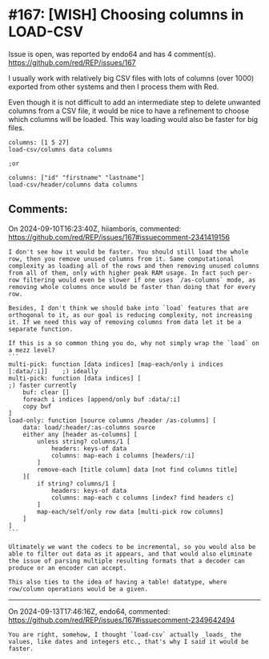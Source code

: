 
#167: [WISH] Choosing columns in LOAD-CSV
================================================================================
Issue is open, was reported by endo64 and has 4 comment(s).
<https://github.com/red/REP/issues/167>

I usually work with relatively big CSV files with lots of columns (over 1000) exported from other systems and then I process them with Red.

Even though it is not difficult to add an intermediate step to delete unwanted columns from a CSV file, it would be nice to have a refinement to choose which columns will be loaded. This way loading would also be faster for big files.

```red
columns: [1 5 27]
load-csv/columns data columns

;or

columns: ["id" "firstname" "lastname"]
load-csv/header/columns data columns
```



Comments:
--------------------------------------------------------------------------------

On 2024-09-10T16:23:40Z, hiiamboris, commented:
<https://github.com/red/REP/issues/167#issuecomment-2341419156>

    I don't see how it would be faster. You should still load the whole row, then you remove unused columns from it. Same computational complexity as loading all of the rows and then removing unused columns from all of them, only with higher peak RAM usage. In fact such per-row filtering would even be slower if one uses `/as-columns` mode, as removing whole columns once would be faster than doing that for every row.
    
    Besides, I don't think we should bake into `load` features that are orthogonal to it, as our goal is reducing complexity, not increasing it. If we need this way of removing columns from data let it be a separate function.
    
    If this is a so common thing you do, why not simply wrap the `load` on a mezz level?
    ```
    multi-pick: function [data indices] [map-each/only i indices [:data/:i]]	;) ideally
    multi-pick: function [data indices] [										;) faster currently
    	buf: clear []
    	foreach i indices [append/only buf :data/:i]
    	copy buf
    ]
    load-only: function [source columns /header /as-columns] [
    	data: load/:header/:as-columns source
    	either any [header as-columns] [
    		unless string? columns/1 [
    			headers: keys-of data
    			columns: map-each i columns [headers/:i]
    		] 
    		remove-each [title column] data [not find columns title]
    	][
    		if string? columns/1 [
    			headers: keys-of data
    			columns: map-each c columns [index? find headers c]
    		] 
    		map-each/self/only row data [multi-pick row columns]
    	]
    ]
    ```
    
    Ultimately we want the codecs to be incremental, so you would also be able to filter out data as it appears, and that would also eliminate the issue of parsing multiple resulting formats that a decoder can produce or an encoder can accept.
    
    This also ties to the idea of having a table! datatype, where row/column operations would be a given.

--------------------------------------------------------------------------------

On 2024-09-13T17:46:16Z, endo64, commented:
<https://github.com/red/REP/issues/167#issuecomment-2349642494>

    You are right, somehow, I thought `load-csv` actually _loads_ the values, like dates and integers etc., that's why I said it would be faster.

